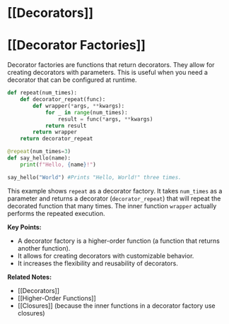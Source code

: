 # [[Decorators]]
# [[Decorator Factories]] 
Decorator factories are functions that return decorators.  They allow for creating decorators with parameters.  This is useful when you need a decorator that can be configured at runtime.


```python
def repeat(num_times):
    def decorator_repeat(func):
        def wrapper(*args, **kwargs):
            for _ in range(num_times):
                result = func(*args, **kwargs)
            return result
        return wrapper
    return decorator_repeat

@repeat(num_times=3)
def say_hello(name):
    print(f"Hello, {name}!")

say_hello("World") #Prints "Hello, World!" three times.

```

This example shows `repeat` as a decorator factory. It takes `num_times` as a parameter and returns a decorator (`decorator_repeat`) that will repeat the decorated function that many times.  The inner function `wrapper` actually performs the repeated execution.


**Key Points:**

*   A decorator factory is a higher-order function (a function that returns another function).
*   It allows for creating decorators with customizable behavior.
*   It increases the flexibility and reusability of decorators.


**Related Notes:**

*   [[Decorators]]
*   [[Higher-Order Functions]]
*   [[Closures]] (because the inner functions in a decorator factory use closures)


